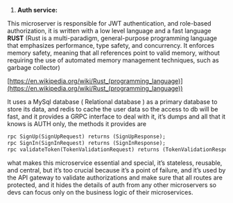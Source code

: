 1. **Auth service:**
    
    

This microserver is responsible for JWT authentication, and role-based authorization, it is written with a low level language and a fast language **RUST** (Rust is a multi-paradigm, general-purpose programming language that emphasizes performance, type safety, and concurrency. It enforces memory safety, meaning that all references point to valid memory, without requiring the use of automated memory management techniques, such as garbage collector) 

[https://en.wikipedia.org/wiki/Rust_(programming_language)](https://en.wikipedia.org/wiki/Rust_(programming_language))

It uses a MySql database ( Relational database ) as  a primary database to store its data, and redis to cache the user data so the access to db will be fast, and it provides a GRPC interface to deal with it, it’s dumps and all that it knows is AUTH only, the methods it provides are 

```protobuf
rpc SignUp(SignUpRequest) returns (SignUpResponse);
rpc SignIn(SignInRequest) returns (SignInResponse);
rpc validateToken(TokenValidationRequest) returns (TokenValidationResponse);
```

what makes this microservice essential and special, it’s stateless, reusable, and central, but it’s too crucial because it’s a point of failure, and it’s used by the API gateway to validate authorizations and make sure that all routes are protected, and it hides the details of auth from any other microservers so devs can focus only on the business logic of their microservices.
